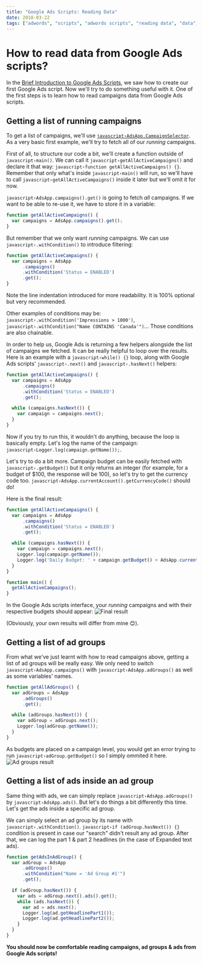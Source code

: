 ```yaml
---
title: "Google Ads Scripts: Reading Data"
date: 2018-03-22
tags: ["adwords", "scripts", "adwords scripts", "reading data", "data", "reading"]
---
```


# How to read data from Google Ads scripts?
In the [Brief Introduction to Google Ads Scripts](/blog/brief-introduction-to-adwords-scripts), we saw how to create our first Google Ads script. Now we'll try to do something useful with it. One of the first steps is to learn how to read campaigns data from Google Ads scripts.

## Getting a list of running campaigns
To get a list of campaigns, we'll use [`javascript›AdsApp.CampaignSelector`](https://developers.google.com/adwords/scripts/docs/reference/adwordsapp/adwordsapp_campaignselector). As a very basic first example, we'll try to fetch all of our *running* campaigns.

First of all, to structure our code a bit, we'll create a function outside of `javascript›main()`. We can call it `javascript›getAllActiveCampaigns()` and declare it that way: `javascript›function getAllActiveCampaigns() {}`. Remember that only what's inside `javascript›main()` will run, so we'll have to call `javascript›getAllActiveCampaigns()` inside it later but we'll omit it for now.

`javascript›AdsApp.campaigns().get()` is going to fetch *all* campaigns. If we want to be able to re-use it, we have to store it in a variable:

```javascript
function getAllActiveCampaigns() {
  var campaigns = AdsApp.campaigns().get();
}
```

But remember that we only want *running* campaigns. We can use `javascript›.withCondition()` to introduce filtering:

```javascript
function getAllActiveCampaigns() {
  var campaigns = AdsApp
      .campaigns()
      .withCondition('Status = ENABLED')
      .get();
}
```

Note the line indentation introduced for more readability. It is 100% optional but very recommended.

Other examples of conditions may be: `javascript›.withCondition('Impressions > 1000')`, `javascript›.withCondition("Name CONTAINS 'Canada'")`... Those conditions are also chainable.

In order to help us, Google Ads is returning a few helpers alongside the list of campaigns we fetched. It can be really helpful to loop over the results. Here is an example with a `javascript›while() {}` loop, along with Google Ads scripts' `javascript›.next()` and `javascript›.hasNext()` helpers:
```javascript
function getAllActiveCampaigns() {
  var campaigns = AdsApp
      .campaigns()
      .withCondition('Status = ENABLED')
      .get();

  while (campaigns.hasNext()) {
    var campaign = campaigns.next();
  }
}
```

Now if you try to run this, it wouldn't do anything, because the loop is basically empty. Let's log the name of the campaign: `javascript›Logger.log(campaign.getName());`.

Let's try to do a bit more. Campaign budget can be easily fetched with `javascript›.getBudget()` but it only returns an integer (for example, for a budget of $100, the response will be 100), so let's try to get the currency code too. `javascript›AdsApp.currentAccount().getCurrencyCode()` should do!

Here is the final result:
```javascript
function getAllActiveCampaigns() {
  var campaigns = AdsApp
      .campaigns()
      .withCondition('Status = ENABLED')
      .get();

  while (campaigns.hasNext()) {
    var campaign = campaigns.next();
    Logger.log(campaign.getName());
    Logger.log('Daily Budget: ' + campaign.getBudget() + AdsApp.currentAccount().getCurrencyCode());
  }
}

function main() {
  getAllActiveCampaigns();
}
```

In the Google Ads scripts interface, your *running* campaigns and with their respective budgets should appear:
![Final result](/images/final_result.png)

(Obviously, your own results will differ from mine 😊).

## Getting a list of ad groups
From what we've just learnt with how to read campaigns above, getting a list of ad groups will be really easy. We only need to switch `javascript›AdsApp.campaigns()` with `javascript›AdsApp.adGroups()` as well as some variables' names.
```javascript
function getAllAdGroups() {
  var adGroups = AdsApp
      .adGroups()
      .get();

  while (adGroups.hasNext()) {
    var adGroup = adGroups.next();
    Logger.log(adGroup.getName());
  }
}
```

As budgets are placed on a campaign level, you would get an error trying to run `javascript›adGroup.getBudget()` so I simply ommited it here.
![Ad groups result](/images/ag_result.png)

## Getting a list of ads inside an ad group
Same thing with ads, we can simply replace `javascript›AdsApp.adGroups()` by `javascript›AdsApp.ads()`. But let's do things a bit differently this time. Let's get the ads inside a specific ad group.

We can simply select an ad group by its name with `javascript›.withCondition()`. `javascript›if (adGroup.hasNext()) {}` condition is present in case our "search" didn't result any ad group. After that, we can log the part 1 & part 2 headlines (in the case of Expanded text ads).
```javascript
function getAdsInAdGroup() {
  var adGroup = AdsApp
      .adGroups()
      .withCondition("Name = 'Ad Group #1'")
      .get();

  if (adGroup.hasNext()) {
    var ads = adGroup.next().ads().get();
    while (ads.hasNext()) {
      var ad = ads.next();
      Logger.log(ad.getHeadlinePart1());
      Logger.log(ad.getHeadlinePart2());
    }
  }
}
```

__You should now be comfortable reading campaigns, ad groups & ads from Google Ads scripts!__

